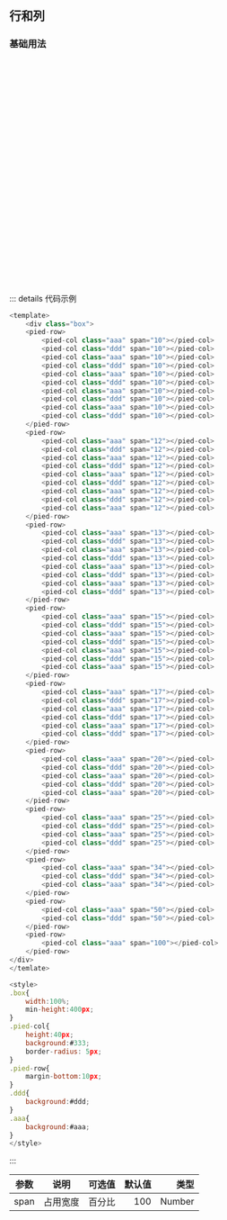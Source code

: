 ## 行和列

### 基础用法

<div class="box">
    <pied-row>
        <pied-col class="aaa" :span="10"></pied-col>
        <pied-col class="ddd" :span="10"></pied-col>
        <pied-col class="aaa" :span="10"></pied-col>
        <pied-col class="ddd" :span="10"></pied-col>
        <pied-col class="aaa" :span="10"></pied-col>
        <pied-col class="ddd" :span="10"></pied-col>
        <pied-col class="aaa" :span="10"></pied-col>
        <pied-col class="ddd" :span="10"></pied-col>
        <pied-col class="aaa" :span="10"></pied-col>
        <pied-col class="ddd" :span="10"></pied-col>
    </pied-row>
    <pied-row>
        <pied-col class="aaa" :span="12"></pied-col>
        <pied-col class="ddd" :span="12"></pied-col>
        <pied-col class="aaa" :span="12"></pied-col>
        <pied-col class="ddd" :span="12"></pied-col>
        <pied-col class="aaa" :span="12"></pied-col>
        <pied-col class="ddd" :span="12"></pied-col>
        <pied-col class="aaa" :span="12"></pied-col>
        <pied-col class="ddd" :span="12"></pied-col>
        <pied-col class="aaa" :span="12"></pied-col>
    </pied-row>
    <pied-row>
        <pied-col class="aaa" :span="13"></pied-col>
        <pied-col class="ddd" :span="13"></pied-col>
        <pied-col class="aaa" :span="13"></pied-col>
        <pied-col class="ddd" :span="13"></pied-col>
        <pied-col class="aaa" :span="13"></pied-col>
        <pied-col class="ddd" :span="13"></pied-col>
        <pied-col class="aaa" :span="13"></pied-col>
        <pied-col class="ddd" :span="13"></pied-col>
    </pied-row>
    <pied-row>
        <pied-col class="aaa" :span="15"></pied-col>
        <pied-col class="ddd" :span="15"></pied-col>
        <pied-col class="aaa" :span="15"></pied-col>
        <pied-col class="ddd" :span="15"></pied-col>
        <pied-col class="aaa" :span="15"></pied-col>
        <pied-col class="ddd" :span="15"></pied-col>
        <pied-col class="aaa" :span="15"></pied-col>
    </pied-row>
    <pied-row>
        <pied-col class="aaa" :span="17"></pied-col>
        <pied-col class="ddd" :span="17"></pied-col>
        <pied-col class="aaa" :span="17"></pied-col>
        <pied-col class="ddd" :span="17"></pied-col>
        <pied-col class="aaa" :span="17"></pied-col>
        <pied-col class="ddd" :span="17"></pied-col>
    </pied-row>
    <pied-row>
        <pied-col class="aaa" :span="20"></pied-col>
        <pied-col class="ddd" :span="20"></pied-col>
        <pied-col class="aaa" :span="20"></pied-col>
        <pied-col class="ddd" :span="20"></pied-col>
        <pied-col class="aaa" :span="20"></pied-col>
    </pied-row>
    <pied-row>
        <pied-col class="aaa" :span="25"></pied-col>
        <pied-col class="ddd" :span="25"></pied-col>
        <pied-col class="aaa" :span="25"></pied-col>
        <pied-col class="ddd" :span="25"></pied-col>
    </pied-row>
    <pied-row>
        <pied-col class="aaa" :span="34"></pied-col>
        <pied-col class="ddd" :span="34"></pied-col>
        <pied-col class="aaa" :span="34"></pied-col>
    </pied-row>
    <pied-row>
        <pied-col class="aaa" :span="50"></pied-col>
        <pied-col class="ddd" :span="50"></pied-col>
    </pied-row>
    <pied-row>
        <pied-col class="aaa" :span="100"></pied-col>
    </pied-row>
</div>

::: details 代码示例
```js
<template>
    <div class="box">
    <pied-row>
        <pied-col class="aaa" span="10"></pied-col>
        <pied-col class="ddd" span="10"></pied-col>
        <pied-col class="aaa" span="10"></pied-col>
        <pied-col class="ddd" span="10"></pied-col>
        <pied-col class="aaa" span="10"></pied-col>
        <pied-col class="ddd" span="10"></pied-col>
        <pied-col class="aaa" span="10"></pied-col>
        <pied-col class="ddd" span="10"></pied-col>
        <pied-col class="aaa" span="10"></pied-col>
        <pied-col class="ddd" span="10"></pied-col>
    </pied-row>
    <pied-row>
        <pied-col class="aaa" span="12"></pied-col>
        <pied-col class="ddd" span="12"></pied-col>
        <pied-col class="aaa" span="12"></pied-col>
        <pied-col class="ddd" span="12"></pied-col>
        <pied-col class="aaa" span="12"></pied-col>
        <pied-col class="ddd" span="12"></pied-col>
        <pied-col class="aaa" span="12"></pied-col>
        <pied-col class="ddd" span="12"></pied-col>
        <pied-col class="aaa" span="12"></pied-col>
    </pied-row>
    <pied-row>
        <pied-col class="aaa" span="13"></pied-col>
        <pied-col class="ddd" span="13"></pied-col>
        <pied-col class="aaa" span="13"></pied-col>
        <pied-col class="ddd" span="13"></pied-col>
        <pied-col class="aaa" span="13"></pied-col>
        <pied-col class="ddd" span="13"></pied-col>
        <pied-col class="aaa" span="13"></pied-col>
        <pied-col class="ddd" span="13"></pied-col>
    </pied-row>
    <pied-row>
        <pied-col class="aaa" span="15"></pied-col>
        <pied-col class="ddd" span="15"></pied-col>
        <pied-col class="aaa" span="15"></pied-col>
        <pied-col class="ddd" span="15"></pied-col>
        <pied-col class="aaa" span="15"></pied-col>
        <pied-col class="ddd" span="15"></pied-col>
        <pied-col class="aaa" span="15"></pied-col>
    </pied-row>
    <pied-row>
        <pied-col class="aaa" span="17"></pied-col>
        <pied-col class="ddd" span="17"></pied-col>
        <pied-col class="aaa" span="17"></pied-col>
        <pied-col class="ddd" span="17"></pied-col>
        <pied-col class="aaa" span="17"></pied-col>
        <pied-col class="ddd" span="17"></pied-col>
    </pied-row>
    <pied-row>
        <pied-col class="aaa" span="20"></pied-col>
        <pied-col class="ddd" span="20"></pied-col>
        <pied-col class="aaa" span="20"></pied-col>
        <pied-col class="ddd" span="20"></pied-col>
        <pied-col class="aaa" span="20"></pied-col>
    </pied-row>
    <pied-row>
        <pied-col class="aaa" span="25"></pied-col>
        <pied-col class="ddd" span="25"></pied-col>
        <pied-col class="aaa" span="25"></pied-col>
        <pied-col class="ddd" span="25"></pied-col>
    </pied-row>
    <pied-row>
        <pied-col class="aaa" span="34"></pied-col>
        <pied-col class="ddd" span="34"></pied-col>
        <pied-col class="aaa" span="34"></pied-col>
    </pied-row>
    <pied-row>
        <pied-col class="aaa" span="50"></pied-col>
        <pied-col class="ddd" span="50"></pied-col>
    </pied-row>
    <pied-row>
        <pied-col class="aaa" span="100"></pied-col>
    </pied-row>
</div>
</temlate>

<style>
.box{
    width:100%;
    min-height:400px;
}
.pied-col{
    height:40px;
    background:#333;
    border-radius: 5px;
}
.pied-row{
    margin-bottom:10px;
}
.ddd{
    background:#ddd;
}
.aaa{
    background:#aaa;
}
</style>
```
:::

| 参数          |      说明  |  可选值 | 默认值 | 类型 | 
| -------------| :-------------: | ----------: | -------------: |  ----------: | 
| span      |  占用宽度          | 百分比       | 100         |  Number | 

<script>

</script>

<style scoped>
.box{
    width:100%;
    min-height:400px;
}
.pied-col{
    height:40px;
    background:#333;
    border-radius: 5px;
}
.pied-row{
    margin-bottom:10px;
}
.ddd{
    background:#ddd;
}
.aaa{
    background:#aaa;
}
</style>
